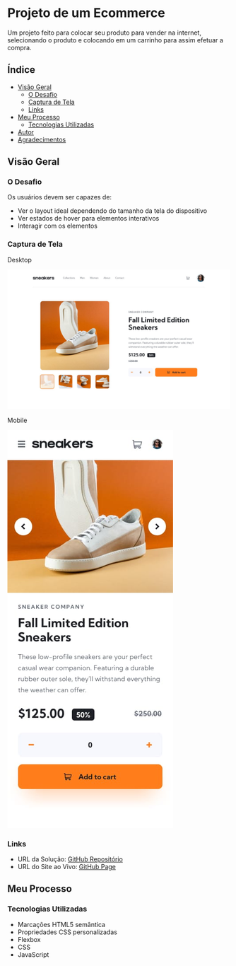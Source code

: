 # Projeto de um Ecommerce

Um projeto feito para colocar seu produto para vender na internet, selecionando o produto e colocando em um carrinho para assim efetuar a compra.

## Índice

- [Visão Geral](#visão-geral)
  - [O Desafio](#o-desafio)
  - [Captura de Tela](#captura-de-tela)
  - [Links](#links)
- [Meu Processo](#meu-processo)
  - [Tecnologias Utilizadas](#tecnologias-utilizadas)
- [Autor](#autor)
- [Agradecimentos](#agradecimentos)


## Visão Geral

### O Desafio

Os usuários devem ser capazes de:

- Ver o layout ideal dependendo do tamanho da tela do dispositivo
- Ver estados de hover para elementos interativos
- Interagir com os elementos

### Captura de Tela

Desktop

![](./design/desktop-design.jpg)

Mobile

![](./design/mobile-design.jpg)


### Links

- URL da Solução: [GitHub Repositório](https://github.com/leandro-mathiask/projeto-ecommerce)
- URL do Site ao Vivo: [GitHub Page](https://leandro-mathiask.github.io/projeto-ecommerce/)

## Meu Processo

### Tecnologias Utilizadas

- Marcações HTML5 semântica
- Propriedades CSS personalizadas
- Flexbox
- CSS
- JavaScript
